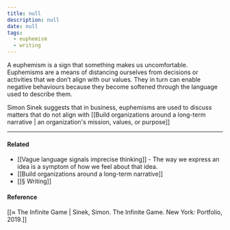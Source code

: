 ```yaml
---
title: null
description: null
date: null
tags:
  - euphemism
  - writing
---
```


A euphemism is a sign that something makes us uncomfortable. Euphemisms are a means of distancing ourselves from decisions or activities that we don’t align with our values. They in turn can enable negative behaviours because they become softened through the language used to describe them.

Simon Sinek suggests that in business, euphemisms are used to discuss matters that do not align with [[Build organizations around a long-term narrative | an organization's mission, values, or purpose]]

---

#### Related

- [[Vague language signals imprecise thinking]] - The way we express an idea is a symptom of how we feel about that idea.
- [[Build organizations around a long-term narrative]]
- [[§ Writing]]

#### Reference

[[≈ The Infinite Game | Sinek, Simon. The Infinite Game. New York: Portfolio, 2019.]]
